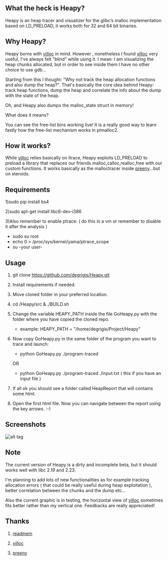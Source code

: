 ## What the heck is Heapy?

Heapy is an heap tracer and visualizer for the glibc’s malloc implementation based on LD_PRELOAD, it works both for 32 and 64 bit binaries.

## Why Heapy?

Heapy borns with [villoc](https://github.com/wapiflapi/villoc) in mind. However , nonetheless I found [villoc](https://github.com/wapiflapi/villoc) very useful, I've always felt "blind" while using it. I mean: I am visualizing the heap chunks allocated, but in order to see inside them I have no other choice to use gdb...

Starting from this I thought: "Why not track the heap allocation functions and also dump the heap?". That's basically the core idea behind Heapy: track heap functions, dump the heap and correlate the info about the dump with the state of the heap.

Oh, and Heapy also dumps the malloc_state struct in memory! 

What does it means? 

You can see the free-list bins working live! It is a really good way to learn fastly 
how the free-list mechanism works in ptmalloc2.

## How it works?

While [villoc](https://github.com/wapiflapi/villoc) relies basically on ltrace, Heapy exploits LD_PRELOAD to preload a library that replaces our friends malloc,calloc,realloc,free with our custom functions.
It works basically as the malloctracer inside [preeny](https://github.com/zardus/preeny)...but on steroids.

## Requirements

1)sudo pip install bs4

2)sudo apt-get install libc6-dev-i386

3)Also remember to enable ptrace: ( do this in a vm or remember to disable it after the analysis ) 
   - sudo su root
   - echo 0 > /proc/sys/kernel/yama/ptrace_scope
   - su -your user-

## Usage

1) git clone https://github.com/degrigis/Heapy.git

2) Install requirements if needed.

3) Move cloned folder in your preferred location.

4) cd /Heapy/src & ./BUILD.sh

4) Change the variable HEAPY_PATH inside the file GoHeapy.py with the folder where you have copied the cloned repo.
   - example: HEAPY_PATH = "/home/degrigis/Project/Heapy"

5) Now copy GoHeapy.py in the same folder of the program you want to trace and launch:
   - python GoHeapy.py ./program-traced 

   OR 

   - python GoHeapy.py ./program-traced ./input.txt ( this if you have an input file )

6) If all ok you should see a folder called HeapReport that will contains some html.

7) Open the first html file. Now you can navigate between the report using the key arrows. :-)

## Screenshots

![alt tag](http://i.imgur.com/E7o2psg.png)

## Note

The current version of Heapy is a dirty and incomplete beta, but it should works well with libc 2.19 and 2.23.

I'm planning to add lots of new functionalities as for example tracking allocation errors ( that could be really useful during heap exploitation ), better correlation between the chunks and the dump etc...

Also the current graphic is in testing, the horizontal view of [villoc](https://github.com/wapiflapi/villoc) sometimes fits better rather than my vertical one. Feedbacks are really appreciated! 

## Thanks

1) [readmem](https://github.com/anacrolix/various/blob/e41b93b1b3e2accd540ebdf5d126e7d0fbf7af77/tibia/butox/cutil/readmem.c)

2) [villoc](https://github.com/wapiflapi/villoc)

3) [preeny](https://github.com/zardus/preeny)

